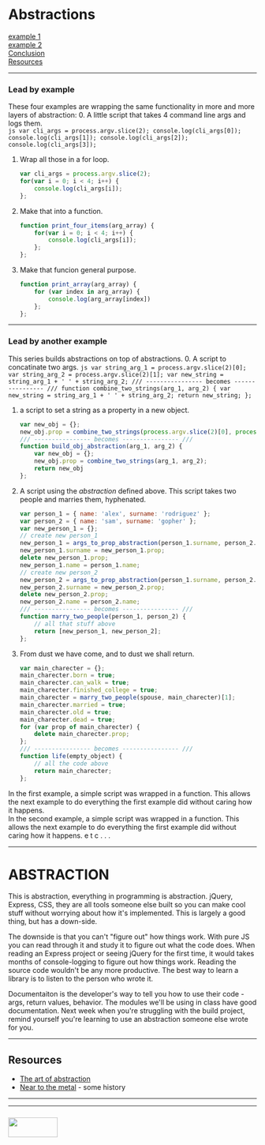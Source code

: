 # Abstractions
[example 1](#lead-by-example)  
[example 2](#lead-by-another-example)  
[Conclusion](#abstraction)  
[Resources](#resources)  

___
### Lead by example
These four examples are wrapping the same functionality in more and more layers of abstraction:
0. A little script that takes 4 command line args and logs them.  
    ```js
    var cli_args = process.argv.slice(2);
    console.log(cli_args[0]);
    console.log(cli_args[1]);
    console.log(cli_args[2]);
    console.log(cli_args[3]);
    ```
1. Wrap all those in a for loop.
    ```js
    var cli_args = process.argv.slice(2);
    for(var i = 0; i < 4; i++) {
        console.log(cli_args[i]);
    };
    ```
2. Make that into a function.
    ```js
    function print_four_items(arg_array) {
        for(var i = 0; i < 4; i++) {
            console.log(cli_args[i]);
        };
    };
    ```
3. Make that funcion general purpose.
    ```js
    function print_array(arg_array) {
        for (var index in arg_array) {
            console.log(arg_array[index])
        };
    };
    ```
___
### Lead by another example
This series builds abstractions on top of abstractions. 
0. A script to concatinate two args.
    ```js
    var string_arg_1 = process.argv.slice(2)[0];
    var string_arg_2 = process.argv.slice(2)[1];
    var new_string = string_arg_1 + ' ' + string_arg_2;
    /// ---------------- becomes ---------------- ///
    function combine_two_strings(arg_1, arg_2) {
        var new_string = string_arg_1 + ' ' + string_arg_2;
        return new_string;
    };
    ```
1. a script to set a string as a property in a new object.
    ```js
    var new_obj = {};
    new_obj.prop = combine_two_strings(process.argv.slice(2)[0], process.argv.slice(2)[1]);
    /// ---------------- becomes ---------------- ///
    function build_obj_abstraction(arg_1, arg_2) {
        var new_obj = {};
        new_obj.prop = combine_two_strings(arg_1, arg_2);   
        return new_obj
    };
    ```
2. A script using the _abstraction_ defined above.  This script takes two people and marries them, hyphenated.
    ```js
    var person_1 = { name: 'alex', surname: 'rodriguez' };
    var person_2 = { name: 'sam', surname: 'gopher' };
    var new_person_1 = {};
    // create new person_1
    new_person_1 = args_to_prop_abstraction(person_1.surname, person_2.surname);
    new_person_1.surname = new_person_1.prop;
    delete new_person_1.prop;
    new_person_1.name = person_1.name;
    // create new person_2
    new_person_2 = args_to_prop_abstraction(person_1.surname, person_2.surname);
    new_person_2.surname = new_person_2.prop;
    delete new_person_2.prop;
    new_person_2.name = person_2.name;
    /// ---------------- becomes ---------------- ///
    function marry_two_people(person_1, person_2) {
        // all that stuff above
        return [new_person_1, new_person_2];
    };
    ```
3. From dust we have come, and to dust we shall return.
    ```js
    var main_charecter = {};
    main_charecter.born = true;
    main_charecter.can_walk = true;
    main_charecter.finished_college = true;
    main_charecter = marry_two_people(spouse, main_charecter)[1];
    main_charecter.married = true;
    main_charecter.old = true;
    main_charecter.dead = true;
    for (var prop of main_charecter) {
        delete main_charecter.prop;
    };
    /// ---------------- becomes ---------------- ///
    function life(empty_object) {
        // all the code above
        return main_charecter;
    };
    ```
In the first example, a simple script was wrapped in a function.  This allows the next example to do everything the first example did without caring how it happens.  
In the second example, a simple script was wrapped in a function.  This allows the next example to do everything the first example did without caring how it happens.
e t c . . .
___
# ABSTRACTION
This is abstraction, everything in programming is abstraction.  jQuery, Express, CSS, they are all tools someone else built so you can make cool stuff without worrying about how it's implemented.  This is largely a good thing, but has a down-side.

The downside is that you can't "figure out" how things work.  With pure JS you can read through it and study it to figure out what the code does.  When reading an Express project or seeing jQuery for the first time, it would takes months of console-logging to figure out how things work. Reading the source code wouldn't be any more productive.  The best way to learn a library is to listen to the person who wrote it.

Documentaiton is the developer's way to tell you how to use their code - args, return values, behavior.  The modules we'll be using in class have good documentation.  Next week when you're struggling with the build project, remind yourself you're learning to use an abstraction someone else wrote for you.
___
## Resources

* [The art of abstraction](https://www.youtube.com/watch?v=p7nGcY73epw)
* [Near to the metal](https://www.youtube.com/watch?v=uNuFVq5QeRk) - some history


___
___
### <a href="http://elewa.education/blog" target="_blank"><img src="https://user-images.githubusercontent.com/18554853/34921062-506450ae-f97d-11e7-875f-6feeb26ad72d.png" width="100" height="40"/></a>